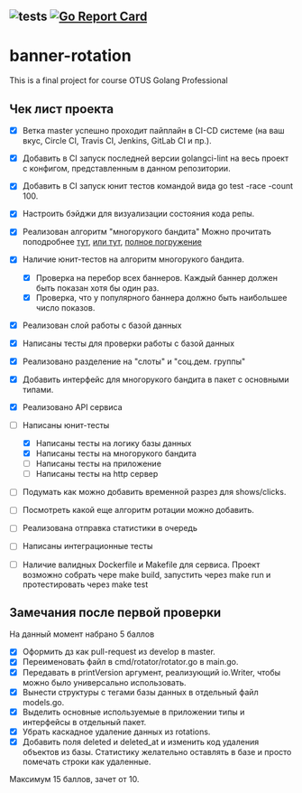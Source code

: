 ![tests](https://github.com/FedoseevAlex/banner-rotation/actions/workflows/tests.yml/badge.svg)
[![Go Report Card](https://goreportcard.com/badge/github.com/FedoseevAlex/banner-rotation)](https://goreportcard.com/report/github.com/FedoseevAlex/banner-rotation)
--------------

# banner-rotation
This is a final project for course OTUS Golang Professional

## Чек лист проекта
- [x] Ветка master успешно проходит пайплайн в CI-CD системе (на ваш вкус, Circle CI, Travis CI, Jenkins, GitLab CI и пр.).
- [x] Добавить в CI запуск последней версии golangci-lint на весь проект с конфигом, представленным в данном репозитории.
- [x] Добавить в CI запуск юнит тестов командой вида go test -race -count 100.
- [x] Настроить бэйджи для визуализации состояния кода репы.
- [x] Реализован алгоритм "многорукого бандита"
    Можно прочитать поподробнее [тут](https://lilianweng.github.io/lil-log/2018/01/23/the-multi-armed-bandit-problem-and-its-solutions.html), [или тут](https://www.optimizely.com/optimization-glossary/multi-armed-bandit/), [полное погружение](https://arxiv.org/pdf/1904.07272.pdf)
- [x] Наличие юнит-тестов на алгоритм многорукого бандита.
    - [x] Проверка на перебор всех баннеров. Каждый баннер должен быть показан хотя бы один раз.
    - [x] Проверка, что у популярного баннера должно быть наибольшее число показов.
- [x] Реализован слой работы с базой данных
- [x] Написаны тесты для проверки работы с базой данных
- [x] Реализовано разделение на "слоты" и "соц.дем. группы"
- [x] Добавить интерфейс для многорукого бандита в пакет с основными типами.
- [x] Реализовано API сервиса
- [ ] Написаны юнит-тесты
    - [x] Написаны тесты на логику базы данных
    - [x] Написаны тесты на многорукого бандита
    - [ ] Написаны тесты на приложение
    - [ ] Написаны тесты на http сервер
- [ ] Подумать как можно добавить временной разрез для shows/clicks.
- [ ] Посмотреть какой еще алгоритм ротации можно добавить.
- [ ] Реализована отправка статистики в очередь
- [ ] Написаны интеграционные тесты
- [ ] Наличие валидных Dockerfile и Makefile для сервиса. Проект возможно собрать чере make build, запустить через make run и протестировать через make test


## Замечания после первой проверки
На данный момент набрано 5 баллов

- [x] Оформить дз как pull-request из develop в master.
- [x] Переименовать файл в cmd/rotator/rotator.go в main.go.
- [x] Передавать в printVersion аргумент, реализующий io.Writer, чтобы можно было универсально использовать.
- [x] Вынести структуры с тегами базы данных в отдельный файл models.go.
- [x] Выделить основные используемые в приложении типы и интерфейсы в отдельный пакет.
- [x] Убрать каскадное удаление данных из rotations.
- [x] Добавить поля deleted и deleted_at и изменить код удаления объектов из базы. Статистику желательно оставлять в базе и просто помечать строки как удаленные.

Максимум 15 баллов, зачет от 10.